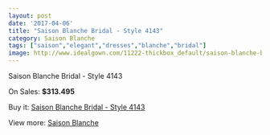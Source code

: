 ```yaml
---
layout: post
date: '2017-04-06'
title: "Saison Blanche Bridal - Style 4143"
category: Saison Blanche
tags: ["saison","elegant","dresses","blanche","bridal"]
image: http://www.idealgown.com/11222-thickbox_default/saison-blanche-bridal-style-4143.jpg
---
```

Saison Blanche Bridal - Style 4143

On Sales: **$313.495**
<a href="https://www.idealgown.com/en/saison-blanche/4596-saison-blanche-bridal-style-4143.html"><amp-img layout="responsive" width="600" height="600" src="//www.idealgown.com/11222-thickbox_default/saison-blanche-bridal-style-4143.jpg" alt="Saison Blanche Bridal - Style 4143 0" /></a>
<a href="https://www.idealgown.com/en/saison-blanche/4596-saison-blanche-bridal-style-4143.html"><amp-img layout="responsive" width="600" height="600" src="//www.idealgown.com/11223-thickbox_default/saison-blanche-bridal-style-4143.jpg" alt="Saison Blanche Bridal - Style 4143 1" /></a>

Buy it: [Saison Blanche Bridal - Style 4143](https://www.idealgown.com/en/saison-blanche/4596-saison-blanche-bridal-style-4143.html "Saison Blanche Bridal - Style 4143")

View more: [Saison Blanche](https://www.idealgown.com/en/55-saison-blanche "Saison Blanche")